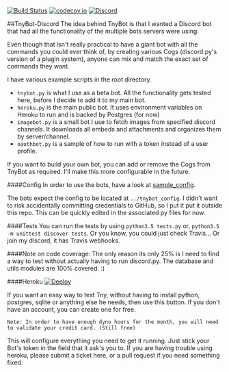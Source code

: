 [![Build Status](https://travis-ci.org/00firestar00/TnyBot-Discord.svg?branch=master)](https://travis-ci.org/00firestar00/TnyBot-Discord)
[![codecov.io](http://codecov.io/gh/00firestar00/TnyBot-Discord/coverage.svg?branch=master)](https://codecov.io/gh/00firestar00/TnyBot-Discord?branch=master)
[![Discord](https://discordapp.com/api/guilds/231979788275810306/widget.png)](https://discord.gg/fqmCJJQ)


##TnyBot-Discord
The idea behind TnyBot is that I wanted a Discord bot that had all the functionality of the multiple bots servers were using.

Even though that isn't really practical to have a giant bot with all the commands you could ever think of,
by creating various Cogs (discord.py's version of a plugin system), anyone can mix and match the exact set of commands they want.

I have various example scripts in the root directory.
 - `tnybot.py` is what I use as a beta bot. All the functionality gets tested here, before I decide to add it to my main bot.
 - `heroku.py` is the main public bot. It uses environment variables on Heroku to run and is backed by Postgres (for now)
 - `imagebot.py` is a small bot I use to fetch images from specified discord channels. 
    It downloads all embeds and attachments and organizes them by server/channel.
 - `oauthbot.py` is a sample of how to run with a token instead of a user profile.
 
If you want to build your own bot, you can add or remove the Cogs from TnyBot as required.
I'll make this more configurable in the future.

####Config
In order to use the bots, have a look at [sample_config](https://github.com/00firestar00/TnyBot-Discord/blob/master/sample_config).

The bots expect the config to be located at `../tnybot_config`.
I didn't want to risk accidentally committing credentials to GitHub, so I put it put it outside this repo. 
This can be quickly edited in the associated py files for now.

####Tests
You can run the tests by using `python3.5 tests.py` or, `python3.5 -m unittest discover tests`.
Or you know, you could just check Travis... Or join my discord, it has Travis webhooks.

####Note on code coverage:
The only reason its only 25% is I need to find a way to test without actually having to run discord.py.
The database and utils modules are 100% covered. :)

####Heroku
[![Deploy](https://www.herokucdn.com/deploy/button.svg)](https://heroku.com/deploy?template=https://github.com/00firestar00/TnyBot-Discord)

If you want an easy way to test Tny, without having to install python, postgres, sqlite or anything else he needs,
then use this button. If you don't have an account, you can create one for free. 

`Note: In order to have enough dyno hours for the month, you will need to validate your credit card. (Still free)`

This will configure everything you need to get it running. Just stick your Bot's token in the field that it ask's you to.
If you are having trouble using heroku, please submit a ticket here, or a pull request if you need something fixed.
